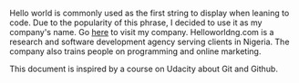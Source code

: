 Hello world is commonly used as the first string to display when leaning to code.
Due to the popularity of this phrase, I decided to use it as my company's name.
Go [here](http://www.helloworldng.com) to visit my company.
Helloworldng.com is a research and software development agency serving clients in Nigeria.
The company also trains people on programming and online marketing.

This document is inspired by a course on Udacity about Git and Github.